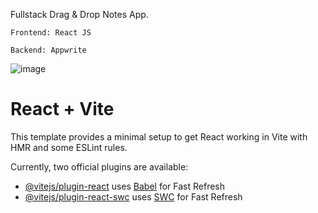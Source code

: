 Fullstack Drag & Drop Notes App. 

`Frontend: React JS`

`Backend: Appwrite`

![image](https://github.com/user-attachments/assets/1e8237a5-839c-4e06-9782-04bcc620e50e)



# React + Vite

This template provides a minimal setup to get React working in Vite with HMR and some ESLint rules.

Currently, two official plugins are available:

- [@vitejs/plugin-react](https://github.com/vitejs/vite-plugin-react/blob/main/packages/plugin-react/README.md) uses [Babel](https://babeljs.io/) for Fast Refresh
- [@vitejs/plugin-react-swc](https://github.com/vitejs/vite-plugin-react-swc) uses [SWC](https://swc.rs/) for Fast Refresh
